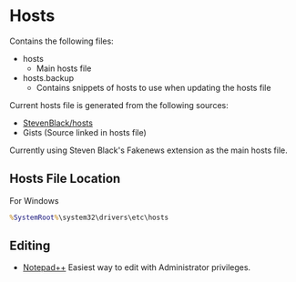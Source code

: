 # Hosts

Contains the following files:

* hosts
  * Main hosts file
* hosts.backup
  * Contains snippets of hosts to use when updating the hosts file

Current hosts file is generated from the following sources:

* [StevenBlack/hosts](https://github.com/StevenBlack/hosts)
* Gists (Source linked in hosts file)

Currently using Steven Black's Fakenews extension as the main hosts file.

## Hosts File Location

For Windows

```cmd
%SystemRoot%\system32\drivers\etc\hosts
```

## Editing

* [Notepad++](https://notepad-plus-plus.org/) Easiest way to edit with Administrator privileges.